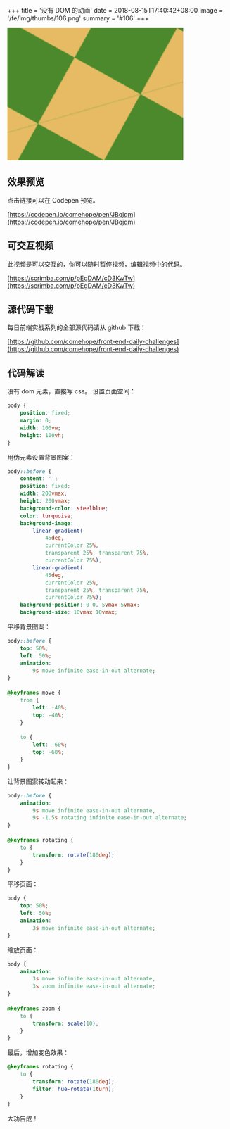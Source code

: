 +++
title = '没有 DOM 的动画'
date = 2018-08-15T17:40:42+08:00
image = '/fe/img/thumbs/106.png'
summary = '#106'
+++

![](./work.gif)

## 效果预览

点击链接可以在 Codepen 预览。

[https://codepen.io/comehope/pen/JBqjqm](https://codepen.io/comehope/pen/JBqjqm)

## 可交互视频

此视频是可以交互的，你可以随时暂停视频，编辑视频中的代码。

[https://scrimba.com/p/pEgDAM/cD3KwTw](https://scrimba.com/p/pEgDAM/cD3KwTw)

## 源代码下载

每日前端实战系列的全部源代码请从 github 下载：

[https://github.com/comehope/front-end-daily-challenges](https://github.com/comehope/front-end-daily-challenges)

## 代码解读

没有 dom 元素，直接写 css。
设置页面空间：
```css
body {
    position: fixed;
    margin: 0;
    width: 100vw;
    height: 100vh;
}
```

用伪元素设置背景图案：
```css
body::before {
    content: '';
    position: fixed;
    width: 200vmax;
    height: 200vmax;
    background-color: steelblue;
    color: turquoise;
    background-image: 
        linear-gradient(
            45deg, 
            currentColor 25%, 
            transparent 25%, transparent 75%, 
            currentColor 75%),
        linear-gradient(
            45deg, 
            currentColor 25%, 
            transparent 25%, transparent 75%, 
            currentColor 75%);
    background-position: 0 0, 5vmax 5vmax;
    background-size: 10vmax 10vmax;
```

平移背景图案：
```css
body::before {
    top: 50%;
    left: 50%;
    animation: 
        9s move infinite ease-in-out alternate;
}

@keyframes move {
    from {
        left: -40%;
        top: -40%;
    }

    to {
        left: -60%;
        top: -60%;
    }
}
```

让背景图案转动起来：
```css
body::before {
    animation: 
        9s move infinite ease-in-out alternate,
        9s -1.5s rotating infinite ease-in-out alternate;
}

@keyframes rotating {
    to {
        transform: rotate(180deg);
    }
}
```

平移页面：
```css
body {
    top: 50%;
    left: 50%;
    animation: 
        3s move infinite ease-in-out alternate;
}
```

缩放页面：
```css
body {
    animation: 
        3s move infinite ease-in-out alternate,
        3s zoom infinite ease-in-out alternate;
}

@keyframes zoom {
    to {
        transform: scale(10);
    }
}
```

最后，增加变色效果：
```css
@keyframes rotating {
    to {
        transform: rotate(180deg);
        filter: hue-rotate(1turn);
    }
}
```

大功告成！
